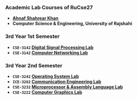 ### Academic Lab Courses of RuCse27
- **[Ahnaf Shahrear Khan](https://github.com/ahnafshahrear)**
- **Computer Science & Engineering, University of Rajshahi**

### 3rd Year 1st Semester
- **`CSE-3142` [Digital Signal Processing Lab](https://github.com/ahnafshahrear/Digital-Signal-Processing-Lab)**
- **`CSE-3142` [Computer Networking Lab](https://github.com/ahnafshahrear/Java-Socket-Programming)**

### 3rd Year 2nd Semester
- **`CSE-3242` [Operating System Lab](https://github.com/ahnafshahrear/Operating-System-Lab)**
- **`ICE-3262` [Communication Engineering Lab](https://github.com/ahnafshahrear/Communication-Engineering-Lab)**
- **`CSE-3232` [Microprocessor & Assembly Language Lab](https://github.com/ahnafshahrear/Microprocessor-And-Assembly-Language-Lab)**
- **`CSE-3222` [Computer Graphics Lab](https://github.com/ahnafshahrear/Computer-Graphics-Lab)**
